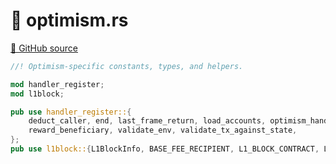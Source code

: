 # 🦀 optimism.rs

[🐙 GitHub source](https://github.com/bluealloy/revm/tree/99e177d6bedf3823a717d3017b3cfeb98ed2aeac/crates/revm/src/optimism.rs)

```rust
//! Optimism-specific constants, types, and helpers.

mod handler_register;
mod l1block;

pub use handler_register::{
    deduct_caller, end, last_frame_return, load_accounts, optimism_handle_register, output,
    reward_beneficiary, validate_env, validate_tx_against_state,
};
pub use l1block::{L1BlockInfo, BASE_FEE_RECIPIENT, L1_BLOCK_CONTRACT, L1_FEE_RECIPIENT};
```
